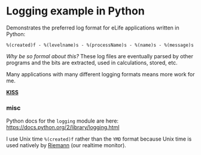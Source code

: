 # Logging example in Python

Demonstrates the preferred log format for eLife applications written in Python:

`%(created)f - %(levelname)s - %(processName)s - %(name)s - %(message)s`

_Why be so formal about this?_ These log files are eventually parsed by other 
programs and the bits are extracted, used in calculations, stored, etc. 

Many applications with many different logging formats means more work for me. 

[__KISS__](http://en.wikipedia.org/wiki/KISS_principle)

### misc

Python docs for the `logging` module are here: https://docs.python.org/2/library/logging.html

I use Unix time `%(created)f` rather than the `YMD` format because Unix time 
is used natively by [Riemann](http://riemann.io) (our realtime monitor).
